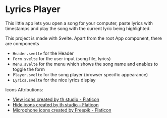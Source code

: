 # Lyrics Player

This little app lets you open a song for your computer, paste lyrics with timestamps and play the song with the current lyric being highlighted.

This project is made with Svelte. Apart from the root App component, there are components

-   `Header.svelte` for the Header
-   `Form.svelte` for the user input (song file, lyrics)
-   `Menu.svelte` for the menu which shows the song name and enables to toggle the form
-   `Player.svelte` for the song player (browser specific appearance)
-   `Lyrics.svelte` for the nice lyrics display

Icons Attributions:

-   <a href="https://www.flaticon.com/free-icons/view" title="view icons">View icons created by th studio - Flaticon</a>
-   <a href="https://www.flaticon.com/free-icons/hide" title="hide icons">Hide icons created by th studio - Flaticon</a>
-   <a href="https://www.flaticon.com/free-icons/microphone" title="microphone icons">Microphone icons created by Freepik - Flaticon</a>
